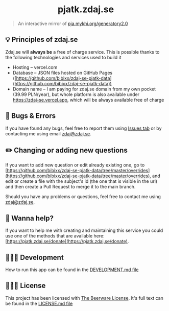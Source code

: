 <h1 align="center">pjatk.zdaj.se</h1>

> An interactive mirror of [pja.mykhi.org/generatory2.0](https://pja.mykhi.org/generatory2.0)

## 💡 Principles of zdaj.se
Zdaj.se will **always be** a free of charge service. This is possible thanks to the following technologies and services used to build it
* Hosting – vercel.com
* Database – JSON files hosted on GitHub Pages ([https://github.com/bibixx/zdaj-se-pjatk-data](https://github.com/bibixx/zdaj-se-pjatk-data))
* Domain name – I am paying for zdaj.se domain from my own pocket (39.99 PLN/year), but whole platform is also available under https://zdaj-se.vercel.app, which will be always available free of charge

## 🐛 Bugs & Errors
If you have found any bugs, feel free to report them using [Issues tab](https://github.com/bibixx/zdaj-se-pjatk/issues) or by contacting me using email [zdaj@zdaj.se](mailto:zdaj@zdaj.se).

## ✏️ Changing or adding new questions
If you want to add new question or edit already existing one, go to [https://github.com/bibixx/zdaj-se-pjatk-data/tree/master/overrides](https://github.com/bibixx/zdaj-se-pjatk-data/tree/master/overrides), and edit or create a file with the subject's id (the one that is visible in the url) and then create a Pull Request to merge it to the main branch.

Should you have any problems or questions, feel free to contact me using [zdaj@zdaj.se](mailto:zdaj@zdaj.se.).

## 🍻 Wanna help?
If you want to help me with creating and maintaining this service you could use one of the methods that are available here: [https://pjatk.zdaj.se/donate](https://pjatk.zdaj.se/donate).

## 👨🏻‍💻 Development
How to run this app can be found in the [DEVELOPMENT.md file](./DEVELOPMENT.md)

## 👮🏻‍♂️ License
This project has been licensed with [The Beerware License](https://tldrlegal.com/license/beerware-license). It's full text can be found in the [LICENSE.md file](./LICENSE.md)
